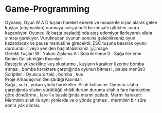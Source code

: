 # Game-Programming
Oynanış:
  Oyun W A D tuşları hareket ederek ve mouse ile nişan alarak gelen kuşları (düşmanları) vurmaya çalışıp belli bir mesafe gittikten sonra kazanılıyor.
  Oyuncu ilk başta başladığında ateş edemiyor ilerleyerek silahı alması gerekiyor. Vurulmadan oyunun sonuna gelebilirseniz oyun kazanılacak ve pause menüsüne girecektir.
  ESC tuşuna basarak oyunu durdurabilir veya yeniden başlatabilirsiniz.
![image](https://user-images.githubusercontent.com/72493647/204572244-58d79cb7-2c99-487a-a382-d35bac5ea907.png)                
Gerekli Tuşlar:
  W : Yukarı Zıplama
  A : Sola ilerleme
  D : Sağa ilerleme                     
Benim Geliştirdiğim Kısımlar:              
  Rastgele yükseklikte kuş oluşturma , kuşların karakter üzerine bomba atması , bomba karaktere çarptığında oyunun bitmesi , pause menüsü 
  Scriptler : Oyuncu(ortak) , bomba , kus            
Proje Arkadaşımın Geliştirdiği Kısımlar:              
  Sağa , sola , yukarı yönlü hareketler. Silah kullanımı: Oyuncu silaha çarptığında silahın yürüttüğü childi durum durumu silahın fare hareketine göre döndürme , 
  fare 1   e basıldığında mermi patladı. Mermi hareketi: Merminin silah ile aynı yönlerde ve o yönde gitmesi , merminin bir süre sonra yok olması.
